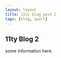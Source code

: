 ```yaml
---
layout: layout
title: 11ty blog post 2
tags: [blog, sport]
---
```

## 11ty Blog 2

some information here.
